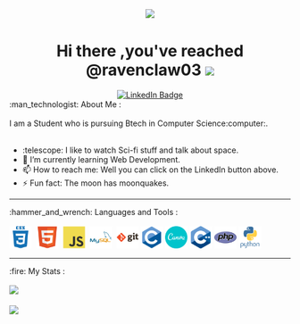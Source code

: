 

<!--
**ravenclaw03/ravenclaw03** is a ✨ _special_ ✨ repository because its `README.md` (this file) appears on your GitHub profile.

Here are some ideas to get you started:
-->
<div id="main" align="center">
<div id="header" align="center">
  <img src="https://camo.githubusercontent.com/5ddf73ad3a205111cf8c686f687fc216c2946a75005718c8da5b837ad9de78c9/68747470733a2f2f7468756d62732e6766796361742e636f6d2f4576696c4e657874446576696c666973682d736d616c6c2e676966" width="300"/>
</div>
<h1>Hi there ,you've reached @ravenclaw03
<img src="https://media.giphy.com/media/hvRJCLFzcasrR4ia7z/giphy.gif" width="30px"/>
</h1>
<div id="badges">
  <a href="https://www.linkedin.com/in/parth-ahuja-a0229622b/">
    <img src="https://img.shields.io/badge/LinkedIn-blue?style=for-the-badge&logo=linkedin&logoColor=white" alt="LinkedIn Badge"/>
  </a>
</div>
</div>
:man_technologist: About Me :<br><br>
I am a Student who is pursuing Btech in Computer Science:computer:.<br><br>
 <ul type="disc">
 <li>:telescope: I like to watch Sci-fi stuff and talk about space.
 <li>🌱 I’m currently learning Web Development.
 <li>📫 How to reach me: Well you can click on the LinkedIn button above.
 <li>⚡ Fun fact: The moon has moonquakes.
 </ul>
 <hr>
 :hammer_and_wrench: Languages and Tools :
 <br><br>
 <div>
  <img src="https://github.com/devicons/devicon/blob/master/icons/css3/css3-plain-wordmark.svg"  title="CSS3" alt="CSS" width="40" height="40"/>&nbsp;
  <img src="https://github.com/devicons/devicon/blob/master/icons/html5/html5-original.svg" title="HTML5" alt="HTML" width="40" height="40"/>&nbsp;
  <img src="https://github.com/devicons/devicon/blob/master/icons/javascript/javascript-original.svg" title="JavaScript" alt="JavaScript" width="40" height="40"/>&nbsp;
  <img src="https://github.com/devicons/devicon/blob/master/icons/mysql/mysql-original-wordmark.svg" title="MySQL"  alt="MySQL" width="40" height="40"/>&nbsp;
  <img src="https://github.com/devicons/devicon/blob/master/icons/git/git-original-wordmark.svg" title="Git" **alt="Git" width="40" height="40"/>
  <img src="https://raw.githubusercontent.com/devicons/devicon/1119b9f84c0290e0f0b38982099a2bd027a48bf1/icons/c/c-original.svg" title="C" **alt="C" width="40" height="40"/>
  <img src="https://raw.githubusercontent.com/devicons/devicon/1119b9f84c0290e0f0b38982099a2bd027a48bf1/icons/canva/canva-original.svg" title="Canva" **alt="Canva" width="40" height="40"/>
  <img src="https://raw.githubusercontent.com/devicons/devicon/1119b9f84c0290e0f0b38982099a2bd027a48bf1/icons/cplusplus/cplusplus-original.svg" title="C++" **alt="C++" width="40" height="40"/>
  <img src="https://raw.githubusercontent.com/devicons/devicon/1119b9f84c0290e0f0b38982099a2bd027a48bf1/icons/php/php-original.svg" title="php" **alt="php" width="40" height="40"/>
  <img src="https://raw.githubusercontent.com/devicons/devicon/1119b9f84c0290e0f0b38982099a2bd027a48bf1/icons/python/python-original-wordmark.svg" title="Python" **alt="Python" width="40" height="40"/>
</div>
 <hr>
 :fire: My Stats :<br><br>
<a href="https://git.io/streak-stats"><img src="https://streak-stats.demolab.com?user=ravenclaw03&theme=&theme=vision-friendly-dark&date_format=M%20j%5B%2C%20Y%5D&mode=weekly"/></a>
<a href="https://github.com/ravenclaw03/github-readme-stats"/></a>
<br><br>
<a href="https://github.com/anuraghazra/github-readme-stats"><img src="https://github-readme-stats.vercel.app/api/top-langs/?username=ravenclaw03&layout=compact&theme=vision-friendly-dark"/></a>
